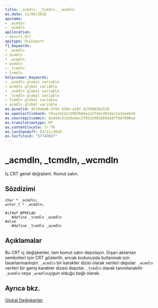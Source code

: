 ```yaml
---
title: _acmdln, _tcmdln, _wcmdln
ms.date: 11/04/2016
apiname:
- _wcmdln
- _acmdln
apilocation:
- msvcrt.dll
apitype: DLLExport
f1_keywords:
- _acmdln
- acmdln
- _wcmdln
- wcmdln
- _tcmdln
- tcmdln
helpviewer_keywords:
- _wcmdln global variable
- wcmdln global variable
- _acmdln global variable
- _tcmdln global variable
- tcmdln global variable
- acmdln global variable
ms.assetid: 4fc0a6a0-3f93-420a-a19f-5276061ba539
ms.openlocfilehash: f4cacb512cb9b5bb6ea22f4dc4014ac2a2eeebe6
ms.sourcegitcommit: dedd4c3cb28adec3793329018b9163ffddf890a4
ms.translationtype: MT
ms.contentlocale: tr-TR
ms.lasthandoff: 03/11/2019
ms.locfileid: "57747027"
---
```

# <a name="acmdln-tcmdln-wcmdln"></a>_acmdln, _tcmdln, _wcmdln

İç CRT genel değişkeni. Komut satırı.

## <a name="syntax"></a>Sözdizimi

```
char * _acmdln;
wchar_t * _wcmdln;

#ifdef WPRFLAG
   #define _tcmdln _wcmdln
#else
   #define _tcmdln _acmdln
```

## <a name="remarks"></a>Açıklamalar

Bu CRT iç değişkenler, tam komut satırı depolayın. Dışarı aktarılan sembolleri için CRT gösterilir, ancak kodunuzda kullanmak için tasarlanmamıştır. `_acmdln` bir karakter dizisi olarak verileri depolar. `_wcmdln` verileri bir geniş karakter dizesi depolar. `_tcmdln` olarak tanımlanabilir `_acmdln` veya `_wcmdln`uygun olduğu bağlı olarak.

## <a name="see-also"></a>Ayrıca bkz.

[Global Değişkenler](../c-runtime-library/global-variables.md)
